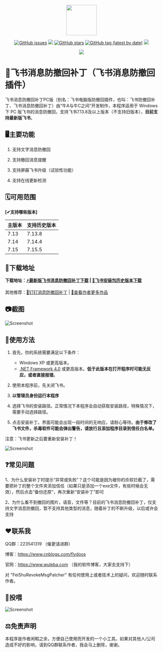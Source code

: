 <p align="center">
	<a><img width="100px" src="https://cdn.jsdelivr.net/gh/flydoos/FeiShuRevokeMsgPatcher/Images/Logo.png"/></a>
</p>
<p align="center">
	<a href="https://github.com/flydoos/FeiShuRevokeMsgPatcher/issues"><img alt="GitHub issues" src="https://img.shields.io/github/issues/flydoos/FeiShuRevokeMsgPatcher?style=flat-square"></a>
	<a href="https://www.microsoft.com/zh-cn/download/confirmation.aspx?id=17718"><img src="https://img.shields.io/badge/platform-windows-lightgrey.svg?style=flat-square"/></a>
	<a href="https://github.com/flydoos/FeiShuRevokeMsgPatcher/stargazers"><img alt="GitHub stars" src="https://img.shields.io/github/stars/flydoos/FeiShuRevokeMsgPatcher?style=flat-square"></a>
	<a href="https://github.com/flydoos/FeiShuRevokeMsgPatcher/tags"><img alt="GitHub tag (latest by date)" src="https://img.shields.io/github/v/tag/flydoos/FeiShuRevokeMsgPatcher?style=flat-square"></a>
	<a href="https://github.com/flydoos/FeiShuRevokeMsgPatcher/releases"><img src="https://img.shields.io/github/downloads/flydoos/FeiShuRevokeMsgPatcher/total.svg?style=flat-square"/></a>
</p>
<p align="center">
	<img src="https://cdn.jsdelivr.net/gh/flydoos/FeiShuRevokeMsgPatcher/Images/ClickStar.png"/>
</p>

# 👀飞书消息防撤回补丁（飞书消息防撤回插件）

飞书消息防撤回补丁PC版（别名：飞书电脑版防撤回插件，也叫：飞书防撤回补丁、飞书消息防撤回补丁）由“牛A与牛C之间”开发制作，本程序适用于 Windows 下 PC 版飞书的消息防撤回，支持飞书7.13.8及以上版本（不支持旧版本），**目前支持最新版飞书**。

## 🖥️主要功能

01. 支持文字消息防撤回

02. 支持撤回消息提醒

03. 支持屏蔽飞书升级（试验性功能）

04. 支持在线更新检测

## 🗓️可用范围

**[✔支持哪些版本]**

| 主版本 | 支持历史版本 |
|  ---- | ---- |
| 7.13 | 7.13.8 |
| 7.14 | 7.14.4 |
| 7.15 | 7.15.5 |

## 🔗下载地址

**下载地址：[⚡️最新版飞书消息防撤回补丁下载](https://github.com/flydoos/FeiShuRevokeMsgPatcher/releases/latest) | [📖飞书安装包历史版本下载](https://www.wuleba.com/?p=2627)**

其他推荐：[🦇钉钉消息防撤回补丁](https://github.com/flydoos/DingTalkRevokeMsgPatcher) | [🔖查看作者更多作品](https://github.com/flydoos)

## 📷截图

![Screenshot](https://cdn.jsdelivr.net/gh/flydoos/FeiShuRevokeMsgPatcher/Images/Screenshot-1.1.0.png)

## 🔨使用方法

1. 首先，你的系统需要满足以下条件：

    * Windows XP 或更高版本。
    * [.NET Framework 4.0](https://www.microsoft.com/zh-cn/download/confirmation.aspx?id=17718) 或更高版本。**低于此版本在打开程序时可能无反应，或者直接报错**。

2. 使用本程序前，先关闭飞书。

3. **以管理员身份运行本程序**

4. 选择飞书的安装路径。正常情况下本程序会自动获取安装路径，特殊情况下，需要手动选择路径。

5. 点击安装补丁。界面可能会出现一段时间的无响应，请耐心等待。**由于修改了飞书文件，杀毒软件可能会弹出警告，请放行且添加程序目录到信任白名单。**

注意：飞书更新之后要重新安装补丁！

![Screenshot](https://cdn.jsdelivr.net/gh/flydoos/FeiShuRevokeMsgPatcher/Images/Revoke.jpg)

## ❓常见问题

1、为什么安装补丁时提示“异常或失败”？这个可能是因为被你的杀软拦截了，需要把补丁的整个文件夹添加信任（如果只是添加一个exe文件，有些时候会无效），然后点击“备份还原”，再次重新“安装补丁”即可

2、为什么看不到撤回的图片，语音，文件等？目前的飞书消息防撤回补丁，仅支持文字消息防撤回，暂不支持其他类型的消息，随着补丁的不断升级，以后或许会支持

## ❤联系我

QQ群：223541319 （催更请进群）

博客：https://www.cnblogs.com/flydoos

官网：https://www.wuleba.com （我的软件博客，大家去支持下）

对 "FeiShuRevokeMsgPatcher" 有任何使用上或者技术上的疑问，欢迎随时联系作者。

## 🧧投喂

![Screenshot](https://cdn.jsdelivr.net/gh/flydoos/WinASAR/Images/Donate.png)

## ⚖️免责声明

本程序是作者闲暇之余，方便自己使用而开发的一个小工具。如果对其他人/公司造成不好的影响，请到QQ群联系作者，我会马上删除，谢谢。
